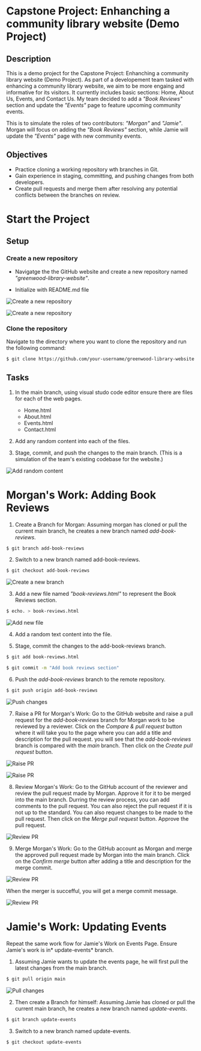 # Capstone Project: Enhanching a community library website (Demo Project)

## Description

This is a demo project for the Capstone Project: Enhanching a community library website (Demo Project). As part of a developement team tasked with enhancing a community library website, we aim to be more engaing and informative for its visitors. It currently includes basic sections: Home, About Us, Events, and Contact Us. My team decided to add a *"Book Reviews"* section and update the *"Events"* page to feature upcoming community events.

This is to simulate the roles of two contributors: *"Morgan"* and *"Jamie"*. Morgan will focus on adding the *"Book Reviews"* section, while Jamie will update the *"Events"* page with new community events.

## Objectives

- Practice cloning a working repository wth branches in Git.
- Gain experience in staging, committing, and pushing changes from both developers.
- Create pull requests and merge them after resolving any potential conflicts between the branches on review.

# Start the Project

## Setup



### Create a new repository

- Navigatge the the GitHub website and create a new repository named *"greenwood-library-website"*.

- Initialize with README.md file

![Create a new repository](../img/1.create-new-repo.png)

![Create a new repository](../img/1.2.name-repo.png)

### Clone the repository

 Navigate to the directory where you want to clone the repository and run the following command:

```bash
$ git clone https://github.com/your-username/greenwood-library-website.git
```

## Tasks

1. In the main branch, using visual studo code editor ensure there are files for each of the web pages.
    - Home.html
    - About.html
    - Events.html
    - Contact.html

2. Add any random content into each of the files.

3. Stage, commit, and push the changes to the main branch. (This is a simulation of the team's existing codebase for the website.)

![Add random content](../img/6.initial-code-base.png)

# Morgan's Work: Adding Book Reviews

1. Create a Branch for Morgan: Assuming morgan has cloned or pull the current main branch, he creates a new branch named *add-book-reviews*.

```bash
$ git branch add-book-reviews
```

2. Switch to a new branch named add-book-reviews.

```bash
$ git checkout add-book-reviews
```

![Create a new branch](../img/7.add-book-review-branch.png)

3. Add a new file named *"book-reviews.html"* to represent the Book Reviews section.

```bash
$ echo. > book-reviews.html
```

![Add new file](../img/8.create-book-review-file.png)

4. Add a random text content into the file.

5. Stage, commit the changes to the add-book-reviews branch.
```bash
$ git add book-reviews.html
```

```bash
$ git commit -m "Add book reviews section"
```
6. Push the *add-book-reviews* branch to the remote repository.
```bash
$ git push origin add-book-reviews
```

![Push changes](../img/11.git-push-book-reviews-section-to-origin.png)

7. Raise a PR for Morgan's Work: Go to the GitHub website and raise a pull request for the *add-book-reviews* branch for Morgan work to be reviewed by a reviewer. Click on the *Compare & pull request* button where it will take you to the page where you can add a title and description for the pull request. you will see that the *add-book-reviews* branch is compared with the *main* branch. Then click on the *Create pull request* button.

![Raise PR](../img/12.github-pull-request.png)

![Raise PR](../img/13.request-review-of-pull-request%20befor%20merge.png)


8. Review Morgan's Work: Go to the GitHub account of the reviewer and review the pull request made by Morgan. Approve it for it to be merged into the main branch. Durring the review process, you can add comments to the pull request. You can also reject the pull request if it is not up to the standard. You can also request changes to be made to the pull request. Then click on the *Merge pull request* button. Approve the pull request.

![Review PR](../img/14.review%20process.png)

9. Merge Morgan's Work: Go to the GitHub account as Morgan and merge the approved pull request made by Morgan into the main branch. Click on the *Confirm merge* button after adding a title and description for the merge commit.

![Review PR](../img/15.confirm-merge.png)

When the merger is succefful, you will get a merge commit message.

![Review PR](../img/15.merge-successful.png)

# Jamie's Work: Updating Events

Repeat the same work flow for Jamie's Work on Events Page. Ensure Jamie's work is in* update-events* branch.

1. Assuming Jamie wants to update the events page, he will first pull the latest changes from the main branch.

```bash
$ git pull origin main
```

![Pull changes](../img/16.pull-changes.png)

2. Then create a Branch for himself: Assuming Jamie has cloned or pull the current main branch, he creates a new branch named *update-events*.

```bash
$ git branch update-events
```

3. Switch to a new branch named update-events.

```bash
$ git checkout update-events
```